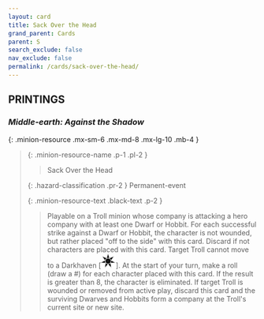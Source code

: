 ```yaml
---
layout: card
title: Sack Over the Head
grand_parent: Cards
parent: S
search_exclude: false
nav_exclude: false
permalink: /cards/sack-over-the-head/
---
```


## PRINTINGS


### _Middle-earth: Against the Shadow_

{: .minion-resource .mx-sm-6 .mx-md-8 .mx-lg-10 .mb-4 }
> {: .minion-resource-name .p-1 .pl-2 }
> > <div class="hazard-mp"></div>
> > <div class="card-name">Sack Over the Head</div>
>
> {: .hazard-classification .pr-2 }
> Permanent-event
>
> {: .minion-resource-text .black-text .p-2 }
> > Playable on a Troll minion whose company is attacking a hero company with at least one Dwarf or Hobbit. For each successful strike against a Dwarf or Hobbit, the character is not wounded, but rather placed "off to the side" with this card. Discard if not characters are placed with this card. Target Troll cannot move to a Darkhaven \[![](/assets/images/dark-haven.svg)]. At the start of your turn, make a roll (draw a #) for each character placed with this card. If the result is greater than 8, the character is eliminated. If target Troll is wounded or removed from active play, discard this card and the surviving Dwarves and Hobbits form a company at the Troll's current site or new site. 
> 
